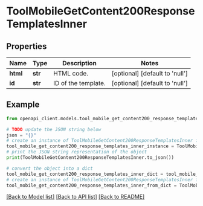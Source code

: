 # ToolMobileGetContent200ResponseTemplatesInner


## Properties

Name | Type | Description | Notes
------------ | ------------- | ------------- | -------------
**html** | **str** | HTML code. | [optional] [default to 'null']
**id** | **str** | ID of the template. | [optional] [default to 'null']

## Example

```python
from openapi_client.models.tool_mobile_get_content200_response_templates_inner import ToolMobileGetContent200ResponseTemplatesInner

# TODO update the JSON string below
json = "{}"
# create an instance of ToolMobileGetContent200ResponseTemplatesInner from a JSON string
tool_mobile_get_content200_response_templates_inner_instance = ToolMobileGetContent200ResponseTemplatesInner.from_json(json)
# print the JSON string representation of the object
print(ToolMobileGetContent200ResponseTemplatesInner.to_json())

# convert the object into a dict
tool_mobile_get_content200_response_templates_inner_dict = tool_mobile_get_content200_response_templates_inner_instance.to_dict()
# create an instance of ToolMobileGetContent200ResponseTemplatesInner from a dict
tool_mobile_get_content200_response_templates_inner_from_dict = ToolMobileGetContent200ResponseTemplatesInner.from_dict(tool_mobile_get_content200_response_templates_inner_dict)
```
[[Back to Model list]](../README.md#documentation-for-models) [[Back to API list]](../README.md#documentation-for-api-endpoints) [[Back to README]](../README.md)


